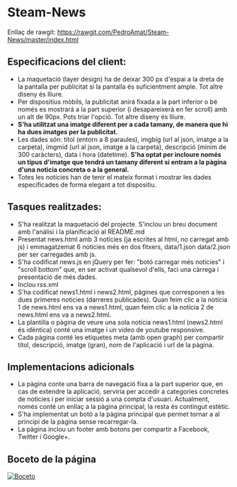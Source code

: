 # Steam-News
Enllaç de rawgit: https://rawgit.com/PedroAmat/Steam-News/master/index.html
## Especificacions del client:

* La maquetació (layer design) ha de deixar 300 px d'espai a la dreta de la pantalla per publicitat si la pantalla és suficientment ample. Tot altre diseny és lliure.
* Per dispositius mòbils, la publicitat anirá fixada a la part inferior o bé només es mostrará a la part superior (i desapareixerà en fer scroll) amb un alt de 90px. Pots triar l'opció. Tot altre diseny és lliure.
* **S'ha utilitzat una imatge diferent per a cada tamany, de manera que hi ha dues imatges per la publicitat.**
* Les dades són: títol (entorn a 8 paraules), imgbig (url al json, imatge a la carpeta), imgmid (url al json, imatge a la carpeta), descripció (mínim de 300 caràcters), data i hora (datetime). **S'ha optat per incloure només un tipus d'imatge que tendrá un tamany diferent si entram a la pàgina d'una noticia concreta o a la general.**
* Totes les notícies han de tenir el mateix format i mostrar les dades especificades de forma elegant a tot dispositiu.
## Tasques realitzades:

* S'ha realitzat la maquetació del projecte. S'inclou un breu document amb l'análisi i la planificació al README.md
* Presentat news.html amb 3 notícies (ja escrites al html, no carregat amb js) i emmagatzemat 6 noticies més en dos fitxers, data/1.json data/2.json per ser carregades amb js.
* S'ha codificat news.js en jQuery per fer: "botó carregar més notícies" i "scroll bottom" que, en ser activat qualsevol d'ells, faci una càrrega i presentació de més dades.
* Inclou rss.xml
* S'ha codificat news1.html i news2.html, pàgines que corresponen a les dues primeres noticies (darreres publicades). Quan feim clic a la notícia 1 de news.html ens va a news1.html, quan feim clic a la notícia 2 de news.html ens va a news2.html.
* La plantilla o pàgina de veure una sola notícia news1.html (news2.html és idèntica) conté una imatge i un vídeo de youtube responsive. 
* Cada pàgina conté les etiquetes meta (amb open graph) per compartir títol, descripció, imatge (gran), nom de l'aplicació i url de la pàgina.
## Implementacions adicionals

* La pàgina conte una barra de navegació fixa a la part superior que, en cas de extendre la aplicació, serviria per accedir a categories concretes de noticies i per iniciar sessió a una compta d'usuari. Actualment, només conté un enllaç a la pàgina principal, la resta és contingut estètic.
* S'ha implementat un botó a la pàgina principal que permet tornar a al principi de la pàgina sense recarregar-la.
* La pàgina inclou un footer amb botons per compartir a Facebook, Twitter i Google+.

## Boceto de la página
<a href="https://raw.githubusercontent.com/PedroAmat/Steam-News/master/Boceto.jpg" target="_blank"><img src="https://raw.githubusercontent.com/PedroAmat/Steam-News/master/Boceto.jpg" border="0" alt="Boceto"></a>
